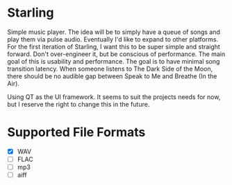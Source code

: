 # Starling

Simple music player. The idea will be to simply have a queue of songs and play them via pulse audio. Eventually I'd like to expand to other platforms. For the first iteration of Starling, I want this to be super simple and straight forward. Don't over-engineer it, but be conscious of performance. The main goal of this is usability and performance. The goal is to have minimal song transition latency. When someone listens to The Dark Side of the Moon, there should be no audible gap between Speak to Me and Breathe (In the Air).

Using QT as the UI framework. It seems to suit the projects needs for now, but I reserve the right to change this in the future.

# Supported File Formats

- [x] WAV
- [ ] FLAC
- [ ] mp3
- [ ] aiff
